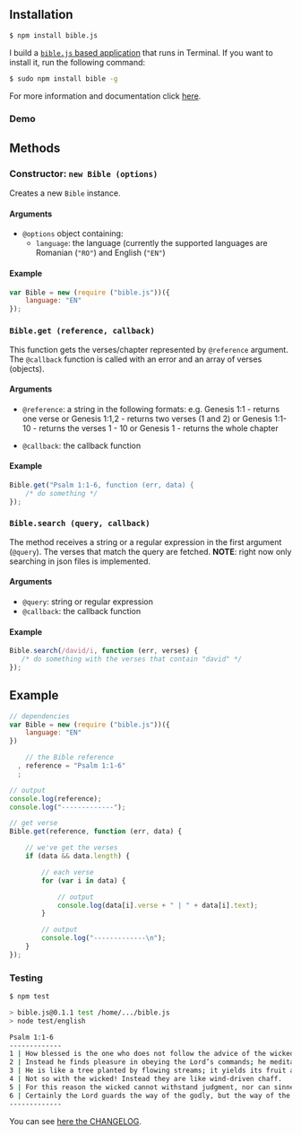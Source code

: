 ## Installation
```sh
$ npm install bible.js
```
I build a [`bible.js` based application](https://github.com/BibleJS/BibleApp) that runs in Terminal. If you want to install it, run the following command:

```sh
$ sudo npm install bible -g
```

For more information and documentation click [here](https://github.com/BibleJS/BibleApp).

### Demo
<script type="text/javascript" src="https://asciinema.org/a/9151.js" id="asciicast-9151" async></script>

## Methods

### Constructor: `new Bible (options)`
Creates a new `Bible` instance.

#### Arguments

 - `@options` object containing:
   - `language`: the language (currently the supported languages are Romanian (`"RO"`) and English (`"EN"`)

#### Example

```js
var Bible = new (require ("bible.js"))({
    language: "EN"
});
```

### `Bible.get (reference, callback)`
This function gets the verses/chapter represented by `@reference` argument. The `@callback` function is called with an error and an array of verses (objects).

#### Arguments
  - `@reference`: a string in the following formats:
    e.g. Genesis 1:1    - returns one verse
      or Genesis 1:1,2  - returns two verses (1 and 2)
      or Genesis 1:1-10 - returns the verses 1 - 10
      or Genesis 1      - returns the whole chapter

  - `@callback`: the callback function

#### Example

```js
Bible.get("Psalm 1:1-6, function (err, data) {
    /* do something */
});
```

### `Bible.search (query, callback)`
The method receives a string or a regular expression in the first argument (`@query`). The verses that match the query are fetched.
**NOTE**: right now only searching in json files is implemented.

#### Arguments
 - `@query`: string or regular expression
 - `@callback`: the callback function

#### Example

```js
Bible.search(/david/i, function (err, verses) {
   /* do something with the verses that contain "david" */
});
```

## Example
```js
// dependencies
var Bible = new (require ("bible.js"))({
    language: "EN"
})

    // the Bible reference
  , reference = "Psalm 1:1-6"
  ;

// output
console.log(reference);
console.log("-------------");

// get verse
Bible.get(reference, function (err, data) {

    // we've get the verses
    if (data && data.length) {

        // each verse
        for (var i in data) {

            // output
            console.log(data[i].verse + " | " + data[i].text);
        }

        // output
        console.log("-------------\n");
    }
});
```

### Testing

```sh
$ npm test

> bible.js@0.1.1 test /home/.../bible.js
> node test/english

Psalm 1:1-6
-------------
1 | How blessed is the one who does not follow the advice of the wicked, or stand in the pathway with sinners, or sit in the assembly of scoffers!
2 | Instead he finds pleasure in obeying the Lord’s commands; he meditates on his commands day and night.
3 | He is like a tree planted by flowing streams; it yields its fruit at the proper time, and its leaves never fall off. He succeeds in everything he attempts.
4 | Not so with the wicked! Instead they are like wind-driven chaff.
5 | For this reason the wicked cannot withstand judgment, nor can sinners join the assembly of the godly.
6 | Certainly the Lord guards the way of the godly, but the way of the wicked ends in destruction.
-------------
```

You can see [here the CHANGELOG](https://github.com/BibleJS/bible.js#changelog).
